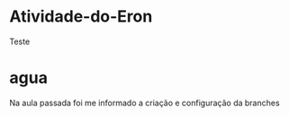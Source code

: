 # Atividade-do-Eron
Teste
<h1>agua</h1>
<p>Na aula passada foi me informado a criação e configuração da branches</p>
